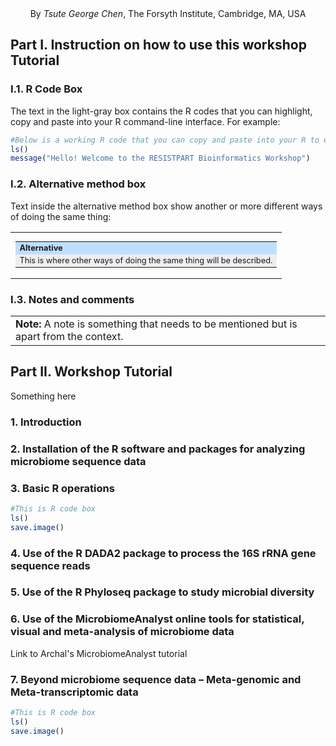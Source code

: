 <div align="center">By <i>Tsute George Chen</i>, The Forsyth Institute, Cambridge, MA, USA</div>

## Part I. Instruction on how to use this workshop Tutorial

### I.1. R Code Box
The text in the light-gray box contains the R codes that you can highlight, copy and paste into your R command-line interface.
For example:
``` R
#Below is a working R code that you can copy and paste into your R to execuate some R commands
ls()
message("Hello! Welcome to the RESISTPART Bioinformatics Workshop")
```

### I.2. Alternative method box

Text inside the alternative method box show another or more different ways of doing the same thing:

<table style="border:0px" cellspacing="0" cellpadding="0"><tr><td>
<table style="text-align:left;background-color:#EEEEEE;font-size:0.8em">
  <tr><td bgcolor="#BFDFFF"><b>Alternative</b></td></tr>
<tr><td>This is where other ways of doing the same thing will be described.</td></tr></table>
</td></tr></table>

### I.3. Notes and comments

<table><tr><td>
  <b>Note:</b> A note is something that needs to be mentioned but is apart from the context.
</td></tr></table>

## Part II. Workshop Tutorial

Something here
### 1. Introduction

### 2. Installation of the R software and packages for analyzing microbiome sequence data

### 3. Basic R operations

```R
#This is R code box
ls()
save.image()
```

### 4. Use of the R DADA2 package to process the 16S rRNA gene sequence reads

### 5. Use of the R Phyloseq package to study microbial diversity

### 6. Use of the MicrobiomeAnalyst online tools for statistical, visual and meta-analysis of microbiome data

Link to Archal's MicrobiomeAnalyst tutorial

### 7. Beyond microbiome sequence data – Meta-genomic and Meta-transcriptomic data


```R
#This is R code box
ls()
save.image()
```
